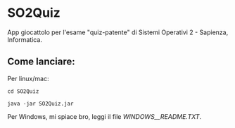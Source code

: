 # SO2Quiz

App giocattolo per l'esame "quiz-patente" di Sistemi Operativi 2 - Sapienza, Informatica.

## Come lanciare:

Per linux/mac:

```cd SO2Quiz```

```java -jar SO2Quiz.jar```

Per Windows, mi spiace bro, leggi il file _WINDOWS__README.TXT_.
